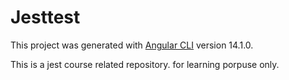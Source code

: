 # Jesttest

This project was generated with [Angular CLI](https://github.com/angular/angular-cli) version 14.1.0.

This is a jest course related repository. for learning porpuse only.
